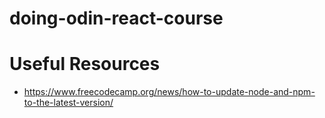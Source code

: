 # doing-odin-react-course


# Useful Resources

* https://www.freecodecamp.org/news/how-to-update-node-and-npm-to-the-latest-version/